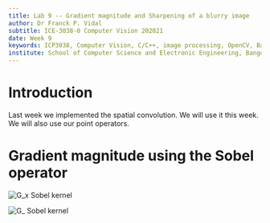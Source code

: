 ```yaml
---
title: Lab 9 -- Gradient magnitude and Sharpening of a blurry image
author: Dr Franck P. Vidal
subtitle: ICE-3038-0 Computer Vision 202021
date: Week 9
keywords: ICP3038, Computer Vision, C/C++, image processing, OpenCV, Bangor University, School of Computer Science and Electronic Engineering
institute: School of Computer Science and Electronic Engineering, Bangor University
---
```


# Introduction

Last week we implemented the spatial convolution. We will use it this week. We will also use our point operators.

# Gradient magnitude using the Sobel operator

![$G_x$ Sobel kernel](img/g_x.png)
<!-- mathbf{G}_x=\left[\begin{array}{ccc}+1&0&-1\\+2&0&-2\\+1&0&-1\\\end{array}\right]" alt="G_x Sobel kernel" /> -->

![$G_$ Sobel kernel](img/g_y.png)

<!-- \mathbf{G}_y=\left[\begin{array}{ccc}+1&+2&+1\\0&0&0\\-1&-2&-1\\\end{array}\right]
